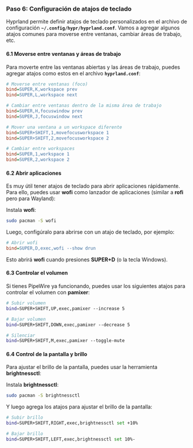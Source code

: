 ### Paso 6: Configuración de atajos de teclado

Hyprland permite definir atajos de teclado personalizados en el archivo de configuración **`~/.config/hypr/hyprland.conf`**. Vamos a agregar algunos atajos comunes para moverse entre ventanas, cambiar áreas de trabajo, etc.

#### 6.1 Moverse entre ventanas y áreas de trabajo

Para moverte entre las ventanas abiertas y las áreas de trabajo, puedes agregar atajos como estos en el archivo **`hyprland.conf`**:

```ini
# Moverse entre ventanas (foco)
bind=SUPER,K,workspace prev
bind=SUPER,L,workspace next

# Cambiar entre ventanas dentro de la misma área de trabajo
bind=SUPER,H,focuswindow prev
bind=SUPER,J,focuswindow next

# Mover una ventana a un workspace diferente
bind=SUPER+SHIFT,1,movefocusworkspace 1
bind=SUPER+SHIFT,2,movefocusworkspace 2

# Cambiar entre workspaces
bind=SUPER,1,workspace 1
bind=SUPER,2,workspace 2
```

#### 6.2 Abrir aplicaciones

Es muy útil tener atajos de teclado para abrir aplicaciones rápidamente. Para ello, puedes usar **wofi** como lanzador de aplicaciones (similar a **rofi** pero para Wayland):

Instala **wofi**:

```bash
sudo pacman -S wofi
```

Luego, configúralo para abrirse con un atajo de teclado, por ejemplo:

```ini
# Abrir wofi
bind=SUPER,D,exec,wofi --show drun
```

Esto abrirá **wofi** cuando presiones **SUPER+D** (o la tecla Windows).

#### 6.3 Controlar el volumen

Si tienes PipeWire ya funcionando, puedes usar los siguientes atajos para controlar el volumen con **pamixer**:

```bash
# Subir volumen
bind=SUPER+SHIFT,UP,exec,pamixer --increase 5

# Bajar volumen
bind=SUPER+SHIFT,DOWN,exec,pamixer --decrease 5

# Silenciar
bind=SUPER+SHIFT,M,exec,pamixer --toggle-mute
```

#### 6.4 Control de la pantalla y brillo

Para ajustar el brillo de la pantalla, puedes usar la herramienta **brightnessctl**:

Instala **brightnessctl**:

```bash
sudo pacman -S brightnessctl
```

Y luego agrega los atajos para ajustar el brillo de la pantalla:

```bash
# Subir brillo
bind=SUPER+SHIFT,RIGHT,exec,brightnessctl set +10%

# Bajar brillo
bind=SUPER+SHIFT,LEFT,exec,brightnessctl set 10%-
```

